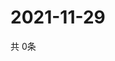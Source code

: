 # 2021-11-29
  共 0条

  <!-- BEGIN -->
  <!-- 最后更新时间Mon Nov 29 2021 13:13:13 GMT+0000 (Coordinated Universal Time) -->
  
  <!-- END -->
  
  